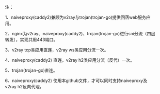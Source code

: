 注：

1、naiveproxy(caddy2)兼顾为v2ray与trojan(trojan-go)提供回落web服务应用。

2、nginx为v2ray、naiveproxy(caddy2)、trojan(trojan-go)进行sni分流（四层转发），实现共用443端口。

3、v2ray tcp类应用直连，v2ray ws类应用分流一次。

4、naiveproxy(caddy2) 直连。v2ray h2类应用分流（反代）一次。

5、trojan(trojan-go)直连。

6、naiveproxy(caddy2) 使用本github文件，才可以同时支持naiveproxy及v2ray h2反向代理。

